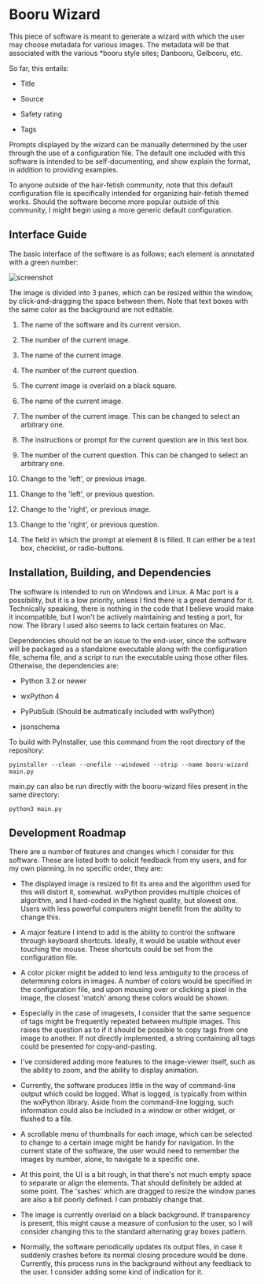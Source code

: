 # Booru Wizard

This piece of software is meant to generate a wizard with which the user may choose metadata for various images. The metadata will be that associated with the various \*booru style sites; Danbooru, Gelbooru, etc.

So far, this entails:

* Title

* Source

* Safety rating

* Tags

Prompts displayed by the wizard can be manually determined by the user through the use of a configuration file. The default one included with this software is intended to be self-documenting, and show explain the format, in addition to providing examples.

To anyone outside of the hair-fetish community, note that this default configuration file is specifically intended for organizing hair-fetish themed works. Should the software become more popular outside of this community, I might begin using a more generic default configuration.

## Interface Guide

The basic interface of the software is as follows; each element is annotated with a green number:

![screenshot](https://i.imgur.com/3EZ6VYU.png)

The image is divided into 3 panes, which can be resized within the window, by click-and-dragging the space between them. Note that text boxes with the same color as the background are not editable.

1. The name of the software and its current version.

2. The number of the current image.

3. The name of the current image.

4. The number of the current question.

5. The current image is overlaid on a black square.

6. The name of the current image.

7. The number of the current image. This can be changed to select an arbitrary one.

8. The instructions or prompt for the current question are in this text box.

9. The number of the current question. This can be changed to select an arbitrary one.

10. Change to the 'left', or previous image.

11. Change to the 'left', or previous question.

11. Change to the 'right', or previous image.

13. Change to the 'right', or previous question.

14. The field in which the prompt at element 8 is filled. It can either be a text box, checklist, or radio-buttons.

## Installation, Building, and Dependencies

The software is intended to run on Windows and Linux. A Mac port is a possibility, but it is a low priority, unless I find there is a great demand for it. Technically speaking, there is nothing in the code that I believe would make it incompatible, but I won't be actively maintaining and testing a port, for now. The library I used also seems to lack certain features on Mac.

Dependencies should not be an issue to the end-user, since the software will be packaged as a standalone executable along with the configuration file, schema file, and a script to run the executable using those other files. Otherwise, the dependencies are:

* Python 3.2 or newer

* wxPython 4

* PyPubSub (Should be autmatically included with wxPython)

* jsonschema

To build with PyInstaller, use this command from the root directory of the repository:

`pyinstaller --clean --onefile --windowed --strip --name booru-wizard main.py`

main.py can also be run directly with the booru-wizard files present in the same directory:

`python3 main.py`

## Development Roadmap

There are a number of features and changes which I consider for this software. These are listed both to solicit feedback from my users, and for my own planning. In no specific order, they are:

* The displayed image is resized to fit its area and the algorithm used for this will distort it, somewhat. wxPython provides multiple choices of algorithm, and I hard-coded in the highest quality, but slowest one. Users with less powerful computers might benefit from the ability to change this.

* A major feature I intend to add is the ability to control the software through keyboard shortcuts. Ideally, it would be usable without ever touching the mouse. These shortcuts could be set from the configuration file.

* A color picker might be added to lend less ambiguity to the process of determining colors in images. A number of colors would be specified in the configuration file, and upon mousing over or clicking a pixel in the image, the closest 'match' among these colors would be shown.

* Especially in the case of imagesets, I consider that the same sequence of tags might be frequently repeated between multiple images. This raises the question as to if it should be possible to copy tags from one image to another. If not directly implemented, a string containing all tags could be presented for copy-and-pasting.

* I've considered adding more features to the image-viewer itself, such as the ability to zoom, and the ability to display animation.

* Currently, the software produces little in the way of command-line output which could be logged. What is logged, is typically from within the wxPython library. Aside from the command-line logging, such information could also be included in a window or other widget, or flushed to a file.

* A scrollable menu of thumbnails for each image, which can be selected to change to a certain image might be handy for navigation. In the current state of the software, the user would need to remember the images by number, alone, to navigate to a specific one.

* At this point, the UI is a bit rough, in that there's not much empty space to separate or align the elements. That should definitely be added at some point. The 'sashes' which are dragged to resize the window panes are also a bit poorly defined. I can probably change that.

* The image is currently overlaid on a black background. If transparency is present, this might cause a measure of confusion to the user, so I will consider changing this to the standard alternating gray boxes pattern.

* Normally, the software periodically updates its output files, in case it suddenly crashes before its normal closing procedure would be done. Currently, this process runs in the background without any feedback to the user. I consider adding some kind of indication for it.
